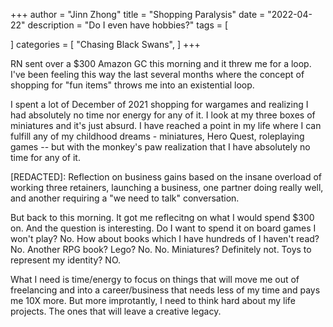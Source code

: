 +++
author = "Jinn Zhong"
title = "Shopping Paralysis"
date = "2022-04-22"
description = "Do I even have hobbies?"
tags = [
    
]
categories = [
    "Chasing Black Swans",
]
+++

RN sent over a $300 Amazon GC this morning and it threw me for a loop. I've been feeling this way the last several months where the concept of shopping for "fun items" throws me into an existential loop. 

I spent a lot of December of 2021 shopping for wargames and realizing I had absolutely no time nor energy for any of it. I look at my three boxes of miniatures and it's just absurd. I have reached a point in my life where I can fulfill any of my childhood dreams - miniatures, Hero Quest, roleplaying games -- but with the monkey's paw realization that I have absolutely no time for any of it.

[REDACTED]: Reflection on business gains based on the insane overload of working three retainers, launching a business, one partner doing really well, and another requiring a "we need to talk" conversation.

But back to this morning. It got me reflecitng on what I would spend $300 on. And the question is interesting. Do I want to spend it on board games I won't play? No. How about books which I have hundreds of I haven't read? No. Another RPG book? Lego? No. No. Miniatures? Definitely not. Toys to represent my identity? NO.

What I need is time/energy to focus on things that will move me out of freelancing and into a career/business that needs less of my time and pays me 10X more. But more improtantly, I need to think hard about my life projects. The ones that will leave a creative legacy.
